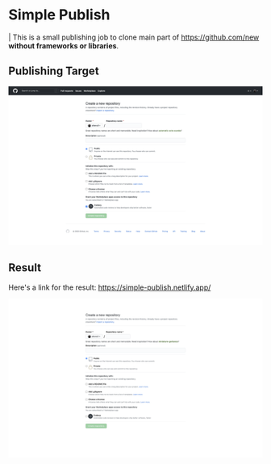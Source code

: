 # Simple Publish

| This is a small publishing job to clone main part of https://github.com/new **without frameworks or libraries**.

## Publishing Target

<p align="center">
  <img src="./src/assets/images/github-origin.png" alt="github origin" width="720" />
</p>

## Result

Here's a link for the result: https://simple-publish.netlify.app/

<p align="center">
  <img src="./src/assets/images/github-publish-result.png" alt="github publish result" width="720" />
</p>
